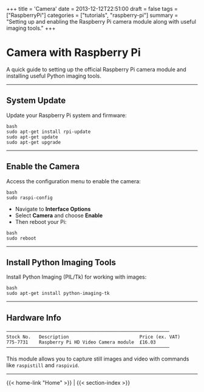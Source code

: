 +++
title = 'Camera'
date = 2013-12-12T22:51:00
draft = false
tags = ["RaspberryPi"]
categories = ["tutorials", "raspberry-pi"]
summary = "Setting up and enabling the Raspberry Pi camera module along with useful imaging tools."
+++

# Camera with Raspberry Pi

A quick guide to setting up the official Raspberry Pi camera module and installing useful Python imaging tools.

---

## System Update

Update your Raspberry Pi system and firmware:

```
bash
sudo apt-get install rpi-update
sudo apt-get update
sudo apt-get upgrade
```

---

## Enable the Camera

Access the configuration menu to enable the camera:

```
bash
sudo raspi-config
```

- Navigate to **Interface Options**
- Select **Camera** and choose **Enable**
- Then reboot your Pi:

```
bash
sudo reboot
```

---

## Install Python Imaging Tools

Install Python Imaging (PIL/Tk) for working with images:

```
bash
sudo apt-get install python-imaging-tk
```

---

## Hardware Info

```
────────────────────────────────────────────────────────────
Stock No.   Description                          Price (ex. VAT)
775-7731    Raspberry Pi HD Video Camera module  £16.03
────────────────────────────────────────────────────────────
```

This module allows you to capture still images and video with commands like `raspistill` and `raspivid`.

---
{{< home-link "Home" >}} | {{< section-index >}}
